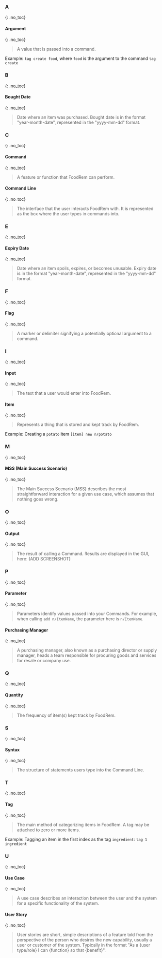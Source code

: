 <!-- markdownlint-disable-file blanks-around-headings -->
<!-- markdownlint-disable-file first-line-h1 -->
### A
{: .no_toc}

#### Argument
{: .no_toc}

> A value that is passed into a command.

Example:
`tag create food`, where `food` is the argument to the command `tag create`

### B
{: .no_toc}

#### Bought Date
{: .no_toc}

> Date where an item was purchased. Bought date is in the format "year-month-date", represented in the "yyyy-mm-dd" format.

### C
{: .no_toc}

#### Command
{: .no_toc}

> A feature or function that FoodRem can perform.

#### Command Line
{: .no_toc}

> The interface that the user interacts FoodRem with. It is represented as the box where the user types in commands into.

### E
{: .no_toc}

#### Expiry Date
{: .no_toc}

> Date where an item spoils, expires, or becomes unusable. Expiry date is in the format "year-month-date", represented in the "yyyy-mm-dd" format.
>

### F
{: .no_toc}

#### Flag
{: .no_toc}

> A marker or delimiter signifying a potentially optional argument to a command.

### I
{: .no_toc}

#### Input
{: .no_toc}

> The text that a user would enter into FoodRem.

#### Item
{: .no_toc}

> Represents a thing that is stored and kept track by FoodRem.

Example: Creating a `potato` item
`[item] new n/potato`

### M
{: .no_toc}

#### MSS (Main Success Scenario)
{: .no_toc}

> The Main Success Scenario (MSS) describes the most straightforward interaction for a given use case, which assumes that nothing goes wrong.

### O
{: .no_toc}

#### Output
{: .no_toc}

> The result of calling a Command.
> Results are displayed in the GUI, here: (ADD SCREENSHOT)

### P
{: .no_toc}

#### Parameter
{: .no_toc}

> Parameters identify values passed into your Commands. For example, when calling `add n/ItemName`, the parameter here is `n/ItemName`.

#### Purchasing Manager
{: .no_toc}

> A purchasing manager, also known as a purchasing director or supply manager, heads a team responsible for procuring goods and services for resale or company use.

### Q
{: .no_toc}

#### Quantity
{: .no_toc}

> The frequency of item(s) kept track by FoodRem.

### S
{: .no_toc}

#### Syntax
{: .no_toc}

> The structure of statements users type into the Command Line.

### T
{: .no_toc}

#### Tag
{: .no_toc}

> The main method of categorizing items in FoodRem. A tag may be attached to zero or more items.

Example:
Tagging an item in the first index as the tag `ingredient`:
`tag 1 ingredient`

### U
{: .no_toc}

#### Use Case
{: .no_toc}

> A use case describes an interaction between the user and the system for a specific functionality of the system.

#### User Story
{: .no_toc}

> User stories are short, simple descriptions of a feature told from the perspective of the person who desires the new capability, usually a user or customer of the system. Typically in the format "As a {user type/role} I can {function} so that {benefit}".
